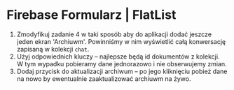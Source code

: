 # Firebase Formularz | FlatList

1. Zmodyfikuj zadanie 4 w taki sposób aby do aplikacji dodać jeszcze jeden ekran 'Archiuwm'. Powinniśmy w nim wyświetlić całą konwersację zapisaną w kolekcji `chat`. 
2. Użyj odpowiednich kluczy – najlepsze będą id dokumentów z kolekcji. W tym wypadku pobieramy dane jednorazowo i nie obserwujemy zmian.
3. Dodaj przycisk do aktualizacji archiwum – po jego kliknięciu pobież dane na nowo by ewentualnie zaaktualizować archiuwm na żywo.